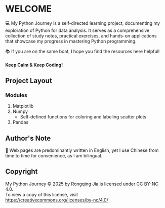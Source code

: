 # WELCOME

💻 My Python Journey is a self-directed learning project, documenting my exploration of Python for data analysis. It serves as a comprehensive collection of study notes, practical exercises, and hands-on applications that showcase my progress in mastering Python programming.

📚 If you are on the same boat, I hope you find the resources here helpful!

#### Keep Calm & Keep Coding!       

## Project Layout
### Modules
1. Matplotlib
2. Numpy
    - Self-defined functions for coloring and labeling scatter plots
3. Pandas

## Author's Note
📝 Web pages are predominantly written in English, yet I use Chinese from time to time for convenience, as I am bilingual.   

## Copyright
My Python Journey © 2025 by Rongqing Jia is licensed under CC BY-NC 4.0.    
To view a copy of this license, visit <https://creativecommons.org/licenses/by-nc/4.0/>
